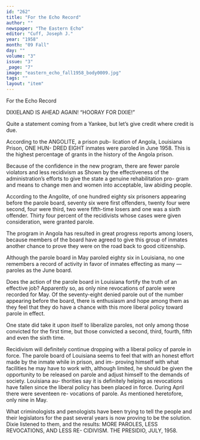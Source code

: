 ```yaml
---
id: "262"
title: "For the Echo Record"
author: ""
newspaper: "The Eastern Echo"
editor: "Cuff, Joseph J."
year: "1958"
month: "09 Fall"
day: ""
volume: "3"
issue: "3"
_page: "7"
image: "eastern_echo_fall1958_body0009.jpg"
tags: ""
layout: "item"
---
```

For the Echo Record

DIXIELAND IS AHEAD AGAIN!
“HOORAY FOR DIXIE!”

Quite a statement coming from a Yankee, but
let’s give credit where credit is due.

According to the ANGOLITE, a prison pub-
lication of Angola, Louisiana Prison, ONE HUN-
DRED EIGHT inmates were paroled in June 1958.
This is the highest percentage of grants in the
history of the Angola prison.

Because of the confidence in the new program,
there are fewer parole violators and less recidivism
as Shown by the effectiveness of the administration’s
efforts to give the state a genuine rehabilitation pro-
gram and means to change men and women into
acceptable, law abiding people.

According to the Angolite, of one hundred
eighty six prisoners appearing before the parole
board, seventy six were first offenders, twenty four
were second, four were third, two were fifth-time
losers and one was a sixth offender. Thirty four
percent of the recidivists whose cases were given
consideration, were granted parole.

The program in Angola has resulted in great
progress reports among losers, because members of
the board have agreed to give this group of inmates
another chance to prove they were on the road back
to good citizenship.

Although the parole board in May paroled
eighty six in Louisiana, no one remembers a record
of activity in favor of inmates effecting as many —
paroles as the June board.

Does the action of the parole board in Louisiana
fortify the truth of an effective job? Apparently
so, as only nine revocations of parole were recorded
for May. Of the seventy-eight denied parole out of
the number appearing before the board, there is
enthusiasm and hope among them as they feel that
they do have a chance with this more liberal policy
toward parole in effect.

One state did take it upon itself to liberalize
paroles, not only among those convicted for the
first time, but those convicted a second, third, fourth,
fifth and even the sixth time.

Recidivism will definitely continue dropping
with a liberal policy of parole in force. The parole
board of Louisiana seems to feel that with an honest
effort made by the inmate while in prison, and im-
proving himself with what facilities he may have
to work with, although limited, he should be given
the opportunity to be released on parole and adjust
himself to the demands of society. Louisiana au-
thorities say it is definitely helping as revocations
have fallen since the liberal policy has been placed
in force. During April there were seventeen re-
vocations of parole. As mentioned heretofore, only
nine in May.

What criminologists and penologists have been
trying to tell the people and their legislators for the
past several years is now proving to be the solution.
Dixie listened to them, and the results: MORE
PAROLES, LESS REVOCATIONS, AND LESS RE-
CIDIVISM. THE PRESIDIO, JULY, 1958.
